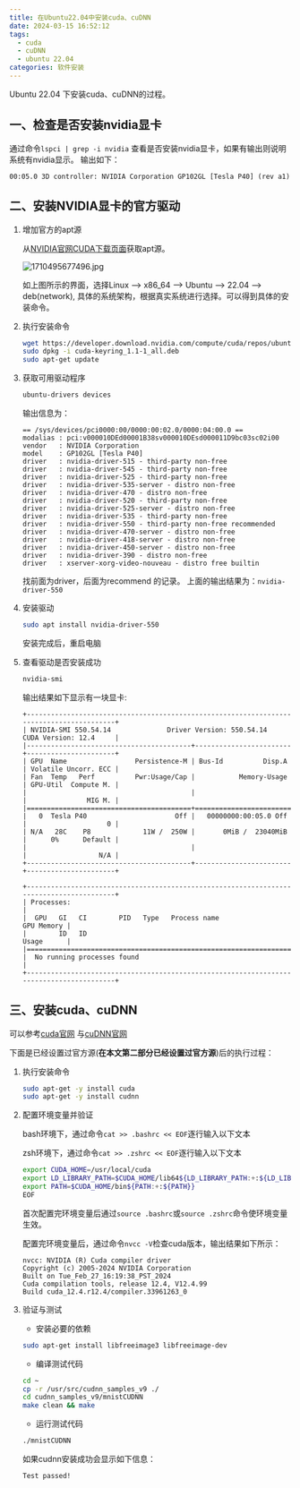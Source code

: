 ```yaml
---
title: 在Ubuntu22.04中安装cuda、cuDNN
date: 2024-03-15 16:52:12
tags:
  - cuda
  - cuDNN
  - ubuntu 22.04
categories: 软件安装
---
```

Ubuntu 22.04 下安装cuda、cuDNN的过程。

## 一、检查是否安装nvidia显卡

通过命令```lspci | grep -i nvidia``` 查看是否安装nvidia显卡，如果有输出则说明系统有nvidia显示。
输出如下：

```text
00:05.0 3D controller: NVIDIA Corporation GP102GL [Tesla P40] (rev a1)
```

## 二、安装NVIDIA显卡的官方驱动

1. 增加官方的apt源

    从[NVIDIA官网CUDA下载页面](https://developer.nvidia.com/cuda-downloads)获取apt源。

    ![1710495677496.jpg](https://img2.imgtp.com/2024/03/15/TG1fZrgk.jpg)

    如上图所示的界面，选择Linux --> x86_64 --> Ubuntu --> 22.04 --> deb(network),
    具体的系统架构，根据真实系统进行选择。可以得到具体的安装命令。

2. 执行安装命令

    ```bash
    wget https://developer.download.nvidia.com/compute/cuda/repos/ubuntu2204/x86_64/cuda-keyring_1.1-1_all.deb
    sudo dpkg -i cuda-keyring_1.1-1_all.deb
    sudo apt-get update
    ```

3. 获取可用驱动程序

    ```bash
    ubuntu-drivers devices
    ```

    输出信息为：

    ```text
    == /sys/devices/pci0000:00/0000:00:02.0/0000:04:00.0 ==
    modalias : pci:v000010DEd00001B38sv000010DEsd000011D9bc03sc02i00
    vendor   : NVIDIA Corporation
    model    : GP102GL [Tesla P40]
    driver   : nvidia-driver-515 - third-party non-free
    driver   : nvidia-driver-545 - third-party non-free
    driver   : nvidia-driver-525 - third-party non-free
    driver   : nvidia-driver-535-server - distro non-free
    driver   : nvidia-driver-470 - distro non-free
    driver   : nvidia-driver-520 - third-party non-free
    driver   : nvidia-driver-525-server - distro non-free
    driver   : nvidia-driver-535 - third-party non-free
    driver   : nvidia-driver-550 - third-party non-free recommended
    driver   : nvidia-driver-470-server - distro non-free
    driver   : nvidia-driver-418-server - distro non-free
    driver   : nvidia-driver-450-server - distro non-free
    driver   : nvidia-driver-390 - distro non-free
    driver   : xserver-xorg-video-nouveau - distro free builtin
    ```

    找前面为driver，后面为recommend 的记录。
    上面的输出结果为：```nvidia-driver-550```

4. 安装驱动

    ```bash
    sudo apt install nvidia-driver-550
    ```

    安装完成后，重启电脑

5. 查看驱动是否安装成功

    ```bash
    nvidia-smi
    ```

    输出结果如下显示有一块显卡:

    ```text
    +-----------------------------------------------------------------------------------------+
    | NVIDIA-SMI 550.54.14              Driver Version: 550.54.14      CUDA Version: 12.4     |
    |-----------------------------------------+------------------------+----------------------+
    | GPU  Name                 Persistence-M | Bus-Id          Disp.A | Volatile Uncorr. ECC |
    | Fan  Temp   Perf          Pwr:Usage/Cap |           Memory-Usage | GPU-Util  Compute M. |
    |                                         |                        |               MIG M. |
    |=========================================+========================+======================|
    |   0  Tesla P40                      Off |   00000000:00:05.0 Off |                    0 |
    | N/A   28C    P8             11W /  250W |       0MiB /  23040MiB |      0%      Default |
    |                                         |                        |                  N/A |
    +-----------------------------------------+------------------------+----------------------+

    +-----------------------------------------------------------------------------------------+
    | Processes:                                                                              |
    |  GPU   GI   CI        PID   Type   Process name                              GPU Memory |
    |        ID   ID                                                               Usage      |
    |=========================================================================================|
    |  No running processes found                                                             |
    +-----------------------------------------------------------------------------------------+
    ```

## 三、安装cuda、cuDNN

可以参考[cuda官网](https://developer.nvidia.com/cuda-downloads)
与[cuDNN官网](https://developer.nvidia.com/cudnn-downloads)

下面是已经设置过官方源(**在本文第二部分已经设置过官方源**)后的执行过程：

1. 执行安装命令

    ```bash
    sudo apt-get -y install cuda
    sudo apt-get -y install cudnn
    ```

2. 配置环境变量并验证

    bash环境下，通过命令```cat >> .bashrc << EOF```逐行输入以下文本

    zsh环境下，通过命令```cat >> .zshrc << EOF```逐行输入以下文本

    ```bash
    export CUDA_HOME=/usr/local/cuda
    export LD_LIBRARY_PATH=$CUDA_HOME/lib64${LD_LIBRARY_PATH:+:${LD_LIBRARY_PATH}}
    export PATH=$CUDA_HOME/bin${PATH:+:${PATH}}
    EOF
    ```

    首次配置完环境变量后通过```source .bashrc```或```source .zshrc```命令使环境变量生效。

    配置完环境变量后，通过命令```nvcc -V```检查cuda版本，输出结果如下所示：

    ```text
    nvcc: NVIDIA (R) Cuda compiler driver
    Copyright (c) 2005-2024 NVIDIA Corporation
    Built on Tue_Feb_27_16:19:38_PST_2024
    Cuda compilation tools, release 12.4, V12.4.99
    Build cuda_12.4.r12.4/compiler.33961263_0
    ```

3. 验证与测试

    * 安装必要的依赖

    ```bash
    sudo apt-get install libfreeimage3 libfreeimage-dev
    ```

    * 编译测试代码

    ```bash
    cd ~
    cp -r /usr/src/cudnn_samples_v9 ./
    cd cudnn_samples_v9/mnistCUDNN
    make clean && make
    ```

    * 运行测试代码

    ```bash
    ./mnistCUDNN
    ```

    如果cudnn安装成功会显示如下信息：

    ```text
    Test passed!
    ```
